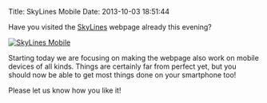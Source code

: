 Title: SkyLines Mobile
Date: 2013-10-03 18:51:44

Have you visited the [SkyLines](https://skylines.aero) webpage
already this evening?


[![SkyLines Mobile]({filename}/images/skylines-mobile.png)]({filename}/images/skylines-mobile.png)


Starting today we are focusing on making the webpage also work on mobile
devices of all kinds. Things are certainly far from perfect yet, but you
should now be able to get most things done on your smartphone too!


Please let us know how you like it!
